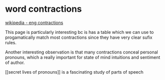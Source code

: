# word contractions

[wikipedia - eng contractions](https://en.wikipedia.org/wiki/Wikipedia:List_of_English_contractions)

This page is particularly interesting bc is has a table which we can use to progamatically match most contractions since they have very clear sufix rules.

Another interesting observation is that many contractions conceal personal pronouns, which a really important for state of mind intuitions and sentiment of author.

[[secret lives of pronouns]] is a fascinating study of parts of speech